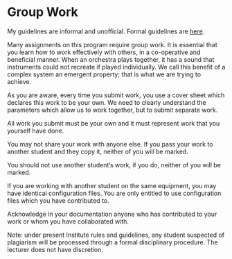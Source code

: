 # Group Work

My guidelines are informal and unofficial. Formal guidelines are [here](https://www.atu.ie/app/uploads/2024/10/academic-integrity-policy.pdf).

Many assignments on this program require group work. It is essential that you learn how to work effectively with others, in a co-operative and beneficial manner. When an orchestra plays together, it has a sound that instruments could not recreate if played individually. We call this benefit of a complex system an emergent property; that is what we are trying to achieve.

As you are aware, every time you submit work, you use a cover sheet which declares this work to be your own. We need to clearly understand the parameters which allow us to work together, but to submit separate work.

All work you submit must be your own and it must represent work that you yourself have done.

You may not share your work with anyone else. If you pass your work to another student and they copy it, neither of you will be marked.

You should not use another student’s work, if you do, neither of you will be marked.

If you are working with another student on the same equipment, you may have identical configuration files. You are only entitled to use configuration files which you have contributed to.

Acknowledge in your documentation anyone who has contributed to your work or whom you have collaborated with.

Note: under present Institute rules and guidelines, any student suspected of plagiarism will be processed through a formal disciplinary procedure. The lecturer does not have discretion.
